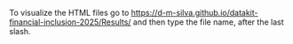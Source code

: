 To visualize the HTML files go to https://d-m-silva.github.io/datakit-financial-inclusion-2025/Results/ and then type the file name, after the last slash.
